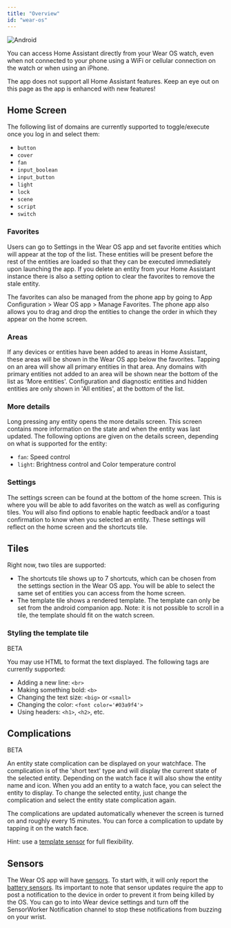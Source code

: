 ```yaml
---
title: "Overview"
id: "wear-os"
---
```


![Android](/assets/android.svg)

You can access Home Assistant directly from your Wear OS watch, even when not connected to your phone using a WiFi or cellular connection on the watch or when using an iPhone. 

The app does not support all Home Assistant features. Keep an eye out on this page as the app is enhanced with new features!

## Home Screen

The following list of domains are currently supported to toggle/execute once you log in and select them:

* `button`
* `cover`
* `fan`
* `input_boolean`
* `input_button`
* `light`
* `lock`
* `scene`
* `script`
* `switch`

### Favorites

Users can go to Settings in the Wear OS app and set favorite entities which will appear at the top of the list. These entities will be present before the rest of the entities are loaded so that they can be executed immediately upon launching the app. If you delete an entity from your Home Assistant instance there is also a setting option to clear the favorites to remove the stale entity.

The favorites can also be managed from the phone app by going to App Configuration > Wear OS app > Manage Favorites. The phone app also allows you to drag and drop the entities to change the order in which they appear on the home screen.

### Areas

If any devices or entities have been added to areas in Home Assistant, these areas will be shown in the Wear OS app below the favorites. Tapping on an area will show all primary entities in that area. Any domains with primary entities not added to an area will be shown near the bottom of the list as 'More entities'. Configuration and diagnostic entities and hidden entities are only shown in 'All entities', at the bottom of the list.

### More details

Long pressing any entity opens the more details screen. This screen contains more information on the state and when the entity was last updated. The following options are given on the details screen, depending on what is supported for the entity:

- `fan`: Speed control
- `light`: Brightness control and Color temperature control

### Settings

The settings screen can be found at the bottom of the home screen. This is where you will be able to add favorites on the watch as well as configuring tiles. You will also find options to enable haptic feedback and/or a toast confirmation to know when you selected an entity. These settings will reflect on the home screen and the shortcuts tile.

## Tiles

Right now, two tiles are supported:

* The shortcuts tile shows up to 7 shortcuts, which can be chosen from the settings section in the Wear OS app. You will be able to select the same set of entities you can access from the home screen.
* The template tile shows a rendered template. The template can only be set from the android companion app. Note: it is not possible to scroll in a tile, the template should fit on the watch screen.

### Styling the template tile

<span class="beta">BETA</span>

You may use HTML to format the text displayed. The following tags are currently supported:

* Adding a new line: `<br>`
* Making something bold: `<b>`
* Changing the text size: `<big>` or `<small>`
* Changing the color: `<font color='#03a9f4'>`
* Using headers: `<h1>`, `<h2>`, etc.

## Complications

<span class="beta">BETA</span>

An entity state complication can be displayed on your watchface. The complication is of the 'short text' type and will display the current state of the selected entity. Depending on the watch face it will also show the entity name and icon. When you add an entity to a watch face, you can select the entity to display. To change the selected entity, just change the complication and select the entity state complication again.

The complications are updated automatically whenever the screen is turned on and roughly every 15 minutes. You can force a complication to update by tapping it on the watch face.

Hint: use a [template sensor](https://www.home-assistant.io/integrations/template/#state-based-template-binary-sensors-buttons-numbers-selects-and-sensors) for full flexibility.

## Sensors

The Wear OS app will have [sensors](../core/sensors.md). To start with, it will only report the [battery sensors](../core/sensors.md#battery-sensors). Its important to note that sensor updates require the app to post a notification to the device in order to prevent it from being killed by the OS. You can go to into Wear device settings and turn off the SensorWorker Notification channel to stop these notifications from buzzing on your wrist.
